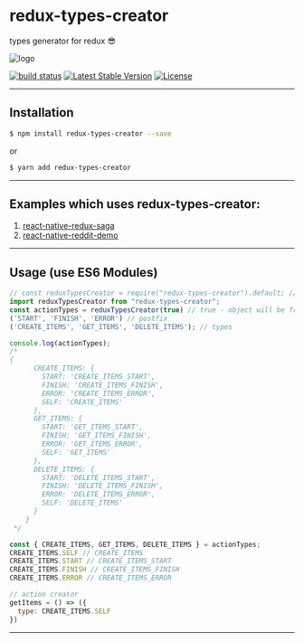 # redux-types-creator
types generator for redux 😎

![logo](https://raw.githubusercontent.com/shadowwzw/redux-types-creator/master/images/redux-types-creator.gif)

[![build status](https://travis-ci.org/shadowwzw/redux-types-creator.svg?branch=master)](https://travis-ci.org/shadowwzw/redux-types-creator)
[![Latest Stable Version](https://img.shields.io/npm/v/redux-types-creator.svg)](https://www.npmjs.com/package/redux-types-creator)
[![License](https://img.shields.io/npm/l/redux-types-creator.svg)](https://www.npmjs.com/package/redux-types-creator)


----------

## **Installation**

```bash
$ npm install redux-types-creator --save
```
or
```bash
$ yarn add redux-types-creator
```
----------

## **Examples which uses redux-types-creator:**
1) [react-native-redux-saga](https://github.com/shadowwzw/react-native-redux-saga/tree/master/actions)
2) [react-native-reddit-demo](https://github.com/shadowwzw/react-native-reddit-demo/tree/master/actions)

----------

## **Usage (use ES6 Modules)**

```js
// const reduxTypesCreator = require("redux-types-creator").default; // use require
import reduxTypesCreator from "redux-types-creator";
const actionTypes = reduxTypesCreator(true) // true - object will be frozen.
('START', 'FINISH', 'ERROR') // postfix
('CREATE_ITEMS', 'GET_ITEMS', 'DELETE_ITEMS'); // types

console.log(actionTypes);
/*
{
      CREATE_ITEMS: {
        START: 'CREATE_ITEMS_START',
        FINISH: 'CREATE_ITEMS_FINISH',
        ERROR: 'CREATE_ITEMS_ERROR',
        SELF: 'CREATE_ITEMS'
      },
      GET_ITEMS: {
        START: 'GET_ITEMS_START',
        FINISH: 'GET_ITEMS_FINISH',
        ERROR: 'GET_ITEMS_ERROR',
        SELF: 'GET_ITEMS'
      },
      DELETE_ITEMS: {
        START: 'DELETE_ITEMS_START',
        FINISH: 'DELETE_ITEMS_FINISH',
        ERROR: 'DELETE_ITEMS_ERROR',
        SELF: 'DELETE_ITEMS'
      }
    }
 */

const { CREATE_ITEMS, GET_ITEMS, DELETE_ITEMS } = actionTypes;
CREATE_ITEMS.SELF // CREATE_ITEMS
CREATE_ITEMS.START // CREATE_ITEMS_START
CREATE_ITEMS.FINISH // CREATE_ITEMS_FINISH
CREATE_ITEMS.ERROR // CREATE_ITEMS_ERROR

// action creator
getItems = () => ({
  type: CREATE_ITEMS.SELF
})
```
----------
